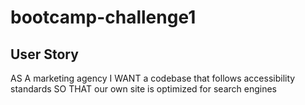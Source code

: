 # bootcamp-challenge1
## User Story
AS A marketing agency
I WANT a codebase that follows accessibility standards
SO THAT our own site is optimized for search engines
